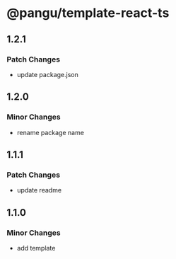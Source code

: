# @pangu/template-react-ts

## 1.2.1

### Patch Changes

- update package.json

## 1.2.0

### Minor Changes

- rename package name

## 1.1.1

### Patch Changes

- update readme

## 1.1.0

### Minor Changes

- add template

